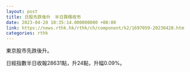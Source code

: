 ```yaml
---
layout: post
title: 日股先跌後升　半日靠穩收市
date: 2023-04-20 10:35:14.000000000 +08:00
link: https://news.rthk.hk/rthk/ch/component/k2/1697059-20230420.htm
categories: rthk
---
```


東京股市先跌後升。

日經指數半日收報28631點，升24點，升幅0.09%。
